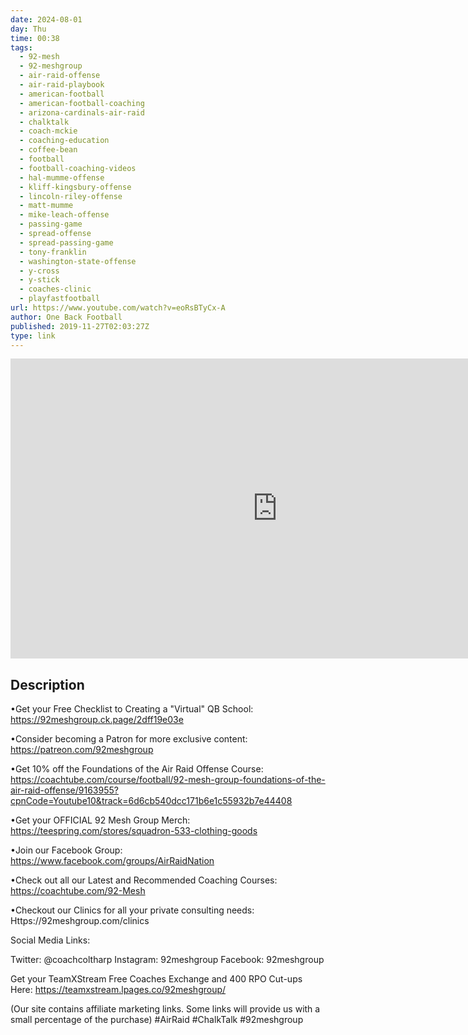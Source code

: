 ```yaml
---
date: 2024-08-01
day: Thu
time: 00:38
tags:
  - 92-mesh
  - 92-meshgroup
  - air-raid-offense
  - air-raid-playbook
  - american-football
  - american-football-coaching
  - arizona-cardinals-air-raid
  - chalktalk
  - coach-mckie
  - coaching-education
  - coffee-bean
  - football
  - football-coaching-videos
  - hal-mumme-offense
  - kliff-kingsbury-offense
  - lincoln-riley-offense
  - matt-mumme
  - mike-leach-offense
  - passing-game
  - spread-offense
  - spread-passing-game
  - tony-franklin
  - washington-state-offense
  - y-cross
  - y-stick
  - coaches-clinic
  - playfastfootball
url: https://www.youtube.com/watch?v=eoRsBTyCx-A
author: One Back Football
published: 2019-11-27T02:03:27Z
type: link
---
```


<iframe width="854" height="480" src="https://www.youtube.com/embed/eoRsBTyCx-A" frameborder="0" allowfullscreen></iframe>

## Description
•Get your Free Checklist to Creating a "Virtual" QB School: https://92meshgroup.ck.page/2dff19e03e

•Consider becoming a Patron for more exclusive content: https://patreon.com/92meshgroup

•Get 10% off the Foundations of the Air Raid Offense Course: https://coachtube.com/course/football/92-mesh-group-foundations-of-the-air-raid-offense/9163955?cpnCode=Youtube10&track=6d6cb540dcc171b6e1c55932b7e44408

•Get your OFFICIAL 92 Mesh Group Merch: https://teespring.com/stores/squadron-533-clothing-goods

•Join our Facebook Group: https://www.facebook.com/groups/AirRaidNation

•Check out all our Latest and Recommended Coaching Courses: https://coachtube.com/92-Mesh

•Checkout our Clinics for all your private consulting needs: Https://92meshgroup.com/clinics

Social Media Links:

Twitter: @coachcoltharp
Instagram: 92meshgroup
Facebook: 92meshgroup

Get your TeamXStream Free Coaches Exchange and 400 RPO Cut-ups Here: https://teamxstream.lpages.co/92meshgroup/


(Our site contains affiliate marketing links.  Some links will provide us with a small percentage of the purchase)
#AirRaid #ChalkTalk #92meshgroup